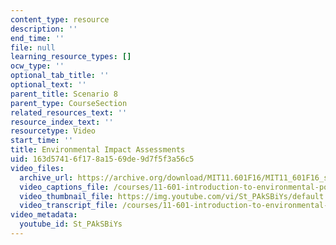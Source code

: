 ```yaml
---
content_type: resource
description: ''
end_time: ''
file: null
learning_resource_types: []
ocw_type: ''
optional_tab_title: ''
optional_text: ''
parent_title: Scenario 8
parent_type: CourseSection
related_resources_text: ''
resource_index_text: ''
resourcetype: Video
start_time: ''
title: Environmental Impact Assessments
uid: 163d5741-6f17-8a15-69de-9d7f5f3a56c5
video_files:
  archive_url: https://archive.org/download/MIT11.601F16/MIT11_601F16_s08_300k.mp4
  video_captions_file: /courses/11-601-introduction-to-environmental-policy-and-planning-fall-2016/88af987276ef5a8fbfc4a86ce503295a_St_PAkSBiYs.vtt
  video_thumbnail_file: https://img.youtube.com/vi/St_PAkSBiYs/default.jpg
  video_transcript_file: /courses/11-601-introduction-to-environmental-policy-and-planning-fall-2016/b2a6f4d3c0be173fe35888c83a963e31_St_PAkSBiYs.pdf
video_metadata:
  youtube_id: St_PAkSBiYs
---
```

